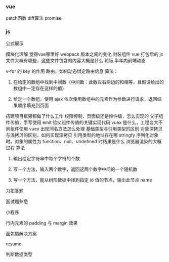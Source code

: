 ### vue

patch函数
diff算法
promise

### js

公式展示

模块化理解
觉得vue哪里好
webpack 版本之间的变化
封装组件
vue 打包后的 js 文件大概有哪些，这些文件包含的内容大概是什么
论坛
半年内前端动态

v-for 的 key 的作用
路由，如何动态绑定路由信息
算法：
1. 在给定的数组中找到中间数（中间数：此数左右两边的和相等，且假设给出的数组中一定存在这样的值）

2. 给定一个数组，使用 ajax 依次使用数组中的元素作为参数进行请求，返回结果顺序填充到页面

搭建项目框架都做了什么工作
权限控制，页面级还是控件级，怎么实现的
父子组件传值，手写使用 emit 给父组件传值的关键实现代码
vuex 是什么，工程变大不同组件使用 vuex 出现同名方法怎么处理
基础类型与引用类型的区别
对象深拷贝与浅拷贝的区别，如何实现深拷贝
引用类型的地址存在哪
stringfy 序列化对象时，对象的属性为 function、null、undefined 时结果是什么
浏览器渲染的大概过程
算法
1. 输出给定字符串中每个字符的个数

2. 写一个方法，输入两个数字，返回这两个数字中间的一个随机数

3. 写一个方法，能从树形数据中找到指定 id 值的节点，输出此节点 name

力扣答题

面试题熟悉

小程序

行内元素的 padding 与 margin 效果

面包屑解决方案

resume

判断数据类型